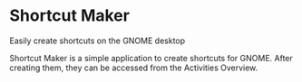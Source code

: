 # Shortcut Maker

Easily create shortcuts on the GNOME desktop

Shortcut Maker is a simple application to create shortcuts for GNOME. After creating them, they can be accessed from the Activities Overview.

